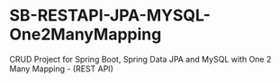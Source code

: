 # SB-RESTAPI-JPA-MYSQL-One2ManyMapping
CRUD Project for Spring Boot, Spring Data JPA and MySQL with One 2 Many Mapping - (REST API)
